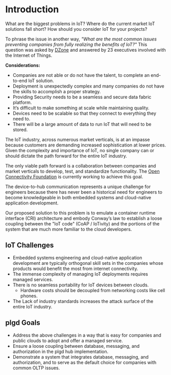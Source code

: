 # Introduction

What are the biggest problems in IoT? Where do the current market IoT solutions fall short? How should you consider IoT for your projects?

To phrase the issue in another way, _"What are the most common issues preventing companies from fully realizing the benefits of IoT?"_ This question was asked by [DZone](https://dzone.com/articles/most-common-problems-with-iot) and answered by 23 executives involved with the Internet of Things.

**Considerations:**

- Companies are not able or do not have the talent, to complete an end-to-end IoT solution.
- Deployment is unexpectedly complex and many companies do not have the skills to accomplish a proper strategy.
- Providing Security needs to be a seamless and secure data fabric platform.
- It’s difficult to make something at scale while maintaining quality.
- Devices need to be scalable so that they connect to everything they need to.
- There will be a large amount of data to run IoT that will need to be stored.

The IoT industry, across numerous market verticals, is at an impasse because customers are demanding increased sophistication at lower prices. Given the complexity and importance of IoT, no single company can or should dictate the path forward for the entire IoT industry.

The only viable path forward is a collaboration between companies and market verticals to develop, test, and standardize functionality. The [Open Connectivity Foundation](https://openconnectivity.org/) is currently working to achieve this goal.

The device-to-hub communication represents a unique challenge for engineers because there has never been a historical need for engineers to become knowledgeable in both embedded systems and cloud-native application development.

Our proposed solution to this problem is to emulate a container runtime interface (CRI) architecture and embody Conway’s law to establish a loose coupling between the "IoT code" (CoAP / IoTivity) and the portions of the system that are much more familiar to the cloud developers.

## IoT Challenges

- Embedded systems engineering and cloud-native application development are typically orthogonal skill sets in the companies whose products would benefit the most from internet connectivity.
- The immense complexity of managing IoT deployments requires managed services.
- There is no seamless portability for IoT devices between clouds.
  - Hardware costs should be decoupled from networking costs like cell phones.
- The Lack of industry standards increases the attack surface of the entire IoT industry.

## plgd Goals

- Address the above challenges in a way that is easy for companies and public clouds to adopt and offer a managed service.
- Ensure a loose coupling between database, messaging, and authorization in the plgd hub implementation.
- Demonstrate a system that integrates database, messaging, and authorization, and to serve as the default choice for companies with common OLTP issues.
